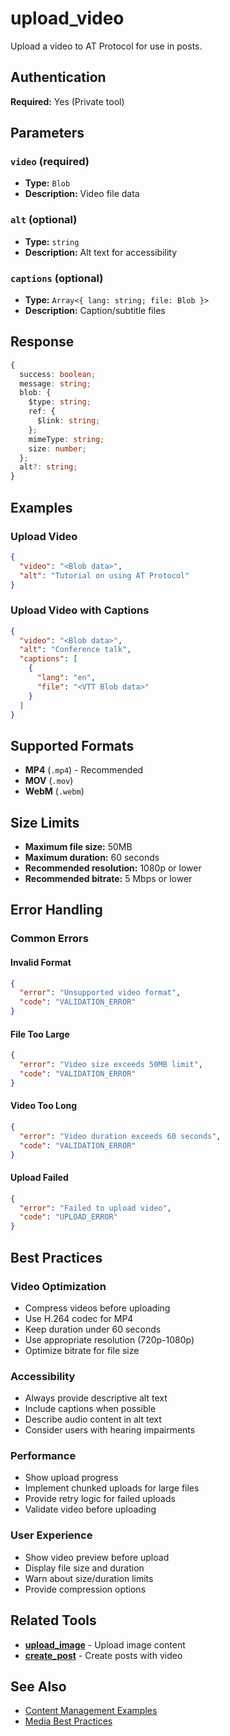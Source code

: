 # upload_video

Upload a video to AT Protocol for use in posts.

## Authentication

**Required:** Yes (Private tool)

## Parameters

### `video` (required)
- **Type:** `Blob`
- **Description:** Video file data

### `alt` (optional)
- **Type:** `string`
- **Description:** Alt text for accessibility

### `captions` (optional)
- **Type:** `Array<{ lang: string; file: Blob }>`
- **Description:** Caption/subtitle files

## Response

```typescript
{
  success: boolean;
  message: string;
  blob: {
    $type: string;
    ref: {
      $link: string;
    };
    mimeType: string;
    size: number;
  };
  alt?: string;
}
```

## Examples

### Upload Video

```json
{
  "video": "<Blob data>",
  "alt": "Tutorial on using AT Protocol"
}
```

### Upload Video with Captions

```json
{
  "video": "<Blob data>",
  "alt": "Conference talk",
  "captions": [
    {
      "lang": "en",
      "file": "<VTT Blob data>"
    }
  ]
}
```

## Supported Formats

- **MP4** (`.mp4`) - Recommended
- **MOV** (`.mov`)
- **WebM** (`.webm`)

## Size Limits

- **Maximum file size:** 50MB
- **Maximum duration:** 60 seconds
- **Recommended resolution:** 1080p or lower
- **Recommended bitrate:** 5 Mbps or lower

## Error Handling

### Common Errors

#### Invalid Format
```json
{
  "error": "Unsupported video format",
  "code": "VALIDATION_ERROR"
}
```

#### File Too Large
```json
{
  "error": "Video size exceeds 50MB limit",
  "code": "VALIDATION_ERROR"
}
```

#### Video Too Long
```json
{
  "error": "Video duration exceeds 60 seconds",
  "code": "VALIDATION_ERROR"
}
```

#### Upload Failed
```json
{
  "error": "Failed to upload video",
  "code": "UPLOAD_ERROR"
}
```

## Best Practices

### Video Optimization
- Compress videos before uploading
- Use H.264 codec for MP4
- Keep duration under 60 seconds
- Use appropriate resolution (720p-1080p)
- Optimize bitrate for file size

### Accessibility
- Always provide descriptive alt text
- Include captions when possible
- Describe audio content in alt text
- Consider users with hearing impairments

### Performance
- Show upload progress
- Implement chunked uploads for large files
- Provide retry logic for failed uploads
- Validate video before uploading

### User Experience
- Show video preview before upload
- Display file size and duration
- Warn about size/duration limits
- Provide compression options

## Related Tools

- **[upload_image](./upload-image.md)** - Upload image content
- **[create_post](./create-post.md)** - Create posts with video

## See Also

- [Content Management Examples](../../examples/content-management.md)
- [Media Best Practices](../../guide/tools-resources.md#media)

